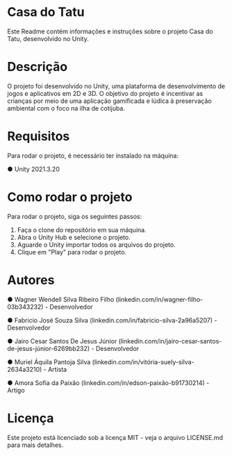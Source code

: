 # Casa do Tatu
Este Readme contém informações e instruções sobre o projeto Casa do Tatu, desenvolvido no
Unity.

# Descrição
O projeto foi desenvolvido no Unity, uma plataforma de desenvolvimento de jogos e aplicativos
em 2D e 3D. O objetivo do projeto é incentivar as crianças por meio de uma aplicação gamificada
e lúdica à preservação ambiental com o foco na ilha de cotijuba.

# Requisitos
Para rodar o projeto, é necessário ter instalado na máquina:

● Unity 2021.3.20

# Como rodar o projeto
Para rodar o projeto, siga os seguintes passos:
1. Faça o clone do repositório em sua máquina.
2. Abra o Unity Hub e selecione o projeto.
3. Aguarde o Unity importar todos os arquivos do projeto.
4. Clique em "Play" para rodar o projeto.

# Autores
● Wagner Wendell Silva Ribeiro Filho (linkedin.com/in/wagner-filho-03b343232) -
Desenvolvedor

● Fabricio José Souza Silva (linkedin.com/in/fabricio-silva-2a96a5207) - Desenvolvedor

● Jairo Cesar Santos De Jesus Júnior
(linkedin.com/in/jairo-cesar-santos-de-jesus-júnior-6269bb232) - Desenvolvedor

● Muriel Áquila Pantoja Silva (linkedin.com/in/vitória-suely-silva-2634a3210) - Artista

● Amora Sofia da Paixão (linkedin.com/in/edson-paixão-b91730214) - Artigo

# Licença
Este projeto está licenciado sob a licença MIT - veja o arquivo LICENSE.md para mais detalhes.

